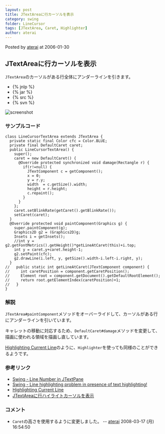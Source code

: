 ```yaml
---
layout: post
title: JTextAreaに行カーソルを表示
category: swing
folder: LineCursor
tags: [JTextArea, Caret, Highlighter]
author: aterai
---
```


Posted by [aterai](http://terai.xrea.jp/aterai.html) at 2006-01-30

## JTextAreaに行カーソルを表示
`JTextArea`のカーソルがある行全体にアンダーラインを引きます。

- {% jnlp %}
- {% jar %}
- {% src %}
- {% svn %}

<!-- dummy comment line for breaking list -->

![screenshot](https://lh5.ggpht.com/_9Z4BYR88imo/TQTPL3eZj2I/AAAAAAAAAdk/KJTR3_NeAZE/s800/LineCursor.png)

### サンプルコード
<pre class="prettyprint"><code>class LineCursorTextArea extends JTextArea {
  private static final Color cfc = Color.BLUE;
  private final DefaultCaret caret;
  public LineCursorTextArea() {
    super();
    caret = new DefaultCaret() {
      @Override protected synchronized void damage(Rectangle r) {
        if(r!=null) {
          JTextComponent c = getComponent();
          x = 0;
          y = r.y;
          width  = c.getSize().width;
          height = r.height;
          c.repaint();
        }
      }
    };
    caret.setBlinkRate(getCaret().getBlinkRate());
    setCaret(caret);
  }
  @Override protected void paintComponent(Graphics g) {
    super.paintComponent(g);
    Graphics2D g2 = (Graphics2D)g;
    Insets i = getInsets();
    //int y = g2.getFontMetrics().getHeight()*getLineAtCaret(this)+i.top;
    int y = caret.y+caret.height-1;
    g2.setPaint(cfc);
    g2.drawLine(i.left, y, getSize().width-i.left-i.right, y);
  }
//   public static int getLineAtCaret(JTextComponent component) {
//     int caretPosition = component.getCaretPosition();
//     Element root = component.getDocument().getDefaultRootElement();
//     return root.getElementIndex(caretPosition)+1;
//   }
}
</code></pre>

### 解説
`JTextArea#paintComponent`メソッドをオーバーライドして、カーソルがある行にアンダーラインを引いています。

キャレットの移動に対応するため、`DefaultCaret#damage`メソッドを変更して、描画に使われる領域を描画し直しています。

[Highlighting Current Line](http://www.jroller.com/page/santhosh/20050601?catname=%2FSwing)のように、`Highlighter`を使っても同様のことができるようです。

### 参考リンク
- [Swing - Line Number in JTextPane](https://forums.oracle.com/thread/1393939)
- [Swing - Line highlighting problem in presence of text highlighting!](https://forums.oracle.com/thread/1377129)
- [Highlighting Current Line](http://www.jroller.com/page/santhosh/20050601?catname=%2FSwing)
- [JTextAreaに行ハイライトカーソルを表示](http://terai.xrea.jp/Swing/LineHighlighter.html)

<!-- dummy comment line for breaking list -->

### コメント
- `Caret`の高さを使用するように変更しました。 -- [aterai](http://terai.xrea.jp/aterai.html) 2008-03-17 (月) 16:54:50

<!-- dummy comment line for breaking list -->

